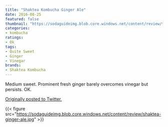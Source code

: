 ```yaml
---
title: "Shaktea Kombucha Ginger Ale"
date: 2016-08-25
featured: false
thumbnail: "https://sodaguideimg.blob.core.windows.net/content/review/thumbs/shaktea-ginger-ale.jpg"
categories:
- kombucha
ratings:
- Ok
tags:
- Quite Sweet
- Ginger
- Vinegar
brands:
- Shaktea Kombucha
---
```


Medium sweet. Prominent fresh ginger barely overcomes vinegar but persists. OK.

[Originally posted to Twitter.](https://twitter.com/Cavorter/status/768898843844960256)

{{< figure src="https://sodaguideimg.blob.core.windows.net/content/review/shaktea-ginger-ale.jpg" >}}
